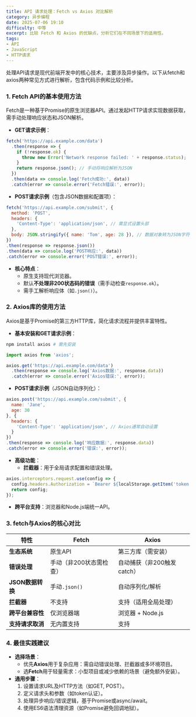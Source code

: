 ```yaml
---
title: API 请求处理：Fetch vs Axios 对比解析
category: 异步编程
date: 2025-07-06 19:10
difficulty: 中等
excerpt: 比较 Fetch 和 Axios 的优缺点，分析它们在不同场景下的适用性。
tags:
- API
- JavaScript
- HTTP请求
---
```

处理API请求是现代前端开发中的核心技术，主要涉及异步操作。以下从fetch和axios两种常见方式进行解析，包含代码示例和比较分析。  

### 1. Fetch API的基本使用方法  
Fetch是一种基于Promise的原生浏览器API。通过发起HTTP请求实现数据获取，需手动处理响应状态和JSON解析。  
- **GET请求示例**：  
```javascript
fetch('https://api.example.com/data')
  .then(response => {
    if (!response.ok) {
      throw new Error('Network response failed: ' + response.status);
    }
    return response.json(); // 手动将响应解析为JSON
  })
  .then(data => console.log('Fetch成功:', data))
  .catch(error => console.error('Fetch错误:', error));
```
- **POST请求示例**（包含JSON数据和配置项）：  
```javascript
fetch('https://api.example.com/submit', {
  method: 'POST',
  headers: {
    'Content-Type': 'application/json', // 需显式设置头部
  },
  body: JSON.stringify({ name: 'Tom', age: 28 }), // 数据对象转为JSON字符串
})
.then(response => response.json())
.then(data => console.log('POST响应:', data))
.catch(error => console.error('POST错误:', error));
```
- **核心特点**：  
  - 原生支持现代浏览器。  
  - 默认**不处理非200状态码的错误**（需手动检查`response.ok`）。  
  - 需手工解析响应体（如`.json()`）。  

### 2. Axios库的使用方法  
Axios是基于Promise的第三方HTTP库，简化请求流程并提供丰富特性。  
- **基本安装和GET请求示例**：  
```bash
npm install axios # 需先安装
```  
```javascript
import axios from 'axios';

axios.get('https://api.example.com/data')
  .then(response => console.log('Axios数据:', response.data))
  .catch(error => console.error('Axios错误:', error));
```
- **POST请求示例**（JSON自动序列化）：  
```javascript
axios.post('https://api.example.com/submit', { 
  name: 'Jane', 
  age: 30 
}, {
  headers: {
    'Content-Type': 'application/json', // Axios通常自动设置
  }
})
.then(response => console.log('响应数据:', response.data))
.catch(error => console.error('错误:', error));
```
- **高级功能**：  
  - **拦截器**：用于全局请求配置和错误处理。  
```javascript
axios.interceptors.request.use(config => {
  config.headers.Authorization = `Bearer ${localStorage.getItem('token')}`; // 自动添加认证头
  return config;
});
```
  - **跨平台支持**：浏览器和Node.js端统一API。  

### 3. fetch与Axios的核心对比  
| **特性**          | **Fetch**          | **Axios**            |
|--------------------|--------------------|----------------------|
| **生态系统**       | 原生API            | 第三方库（需安装）   |
| **错误处理**       | 手动（非200状态需检查） | 自动捕获（非200触发catch） |
| **JSON数据转换**   | 手动`.json()`      | 自动序列化/解析       |
| **拦截器**         | 不支持             | 支持（适用全局处理） |
| **跨平台兼容性**   | 仅浏览器端         | 浏览器 + Node.js     |
| **支持请求取消**   | 无内置支持         | 支持               |

### 4. 最佳实践建议  
- **选择场景**：  
  - 优先**Axios**用于复杂应用：需自动错误处理、拦截器或多环境项目。  
  - 选**Fetch**用于轻量需求：小型项目或减少依赖的场景（避免额外安装）。  
- **通用步骤**：  
  1. 设置请求URL及HTTP方法（如GET, POST）。  
  2. 定义请求头和参数（如token认证）。  
  3. 处理异步响应/错误逻辑，基于Promise或async/await。  
  4. 使用ES6语法清理资源（如Promise避免回调地狱）。

